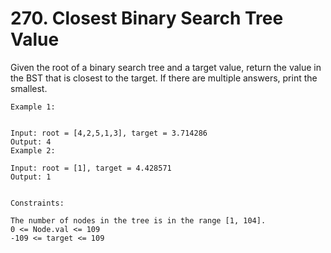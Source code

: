 # 270. Closest Binary Search Tree Value

Given the root of a binary search tree and a target value, return the value in the BST that is closest to the target. If there are multiple answers, print the smallest.

```
Example 1:


Input: root = [4,2,5,1,3], target = 3.714286
Output: 4
Example 2:

Input: root = [1], target = 4.428571
Output: 1


Constraints:

The number of nodes in the tree is in the range [1, 104].
0 <= Node.val <= 109
-109 <= target <= 109
```